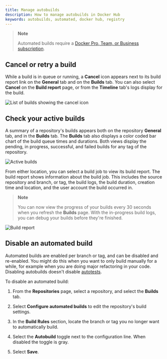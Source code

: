 ```yaml
---
title: Manage autobuilds
description: How to manage autobuilds in Docker Hub
keywords: autobuilds, automated, docker hub, registry
---
```


> **Note**
>
> Automated builds require a
> [Docker Pro, Team, or Business subscription](../../subscription/index.md).

## Cancel or retry a build

While a build is in queue or running, a **Cancel** icon appears next to its build
report link on the **General** tab and on the **Builds** tab. You can also select
**Cancel** on the **Build report** page, or from the **Timeline** tab's logs
display for the build.

![List of builds showing the cancel icon](images/docker-hub/builds/build-cancelicon.png)

## Check your active builds

A summary of a repository's builds appears both on the repository **General**
tab, and in the **Builds** tab. The **Builds** tab also displays a color coded
bar chart of the build queue times and durations. Both views display the
pending, in progress, successful, and failed builds for any tag of the
repository.

![Active builds](images/docker-hub/builds/index-active.png)

From either location, you can select a build job to view its build report. The
build report shows information about the build job. This includes the source
repository and branch, or tag, the build logs, the build duration, creation time and location, and the user account the build occurred in.

>**Note**
>
> You can now view the progress of your builds every 30 seconds when you
> refresh the **Builds** page. With the in-progress build logs, you can debug your
> builds before they're finished.

![Build report](images/docker-hub/builds/index-report.png)

## Disable an automated build

Automated builds are enabled per branch or tag, and can be disabled and
re-enabled. You might do this when you want to only build manually for
a while, for example when you are doing major refactoring in your code. Disabling autobuilds doesn't disable [autotests](automated-testing.md).

To disable an automated build:

1. From the **Repositories** page, select a repository, and select the **Builds** tab.

2. Select **Configure automated builds** to edit the repository's build settings.

3. In the **Build Rules** section, locate the branch or tag you no longer want
to automatically build.

4. Select the **Autobuild** toggle next to the configuration line. When disabled the toggle is gray.

5. Select **Save**.
